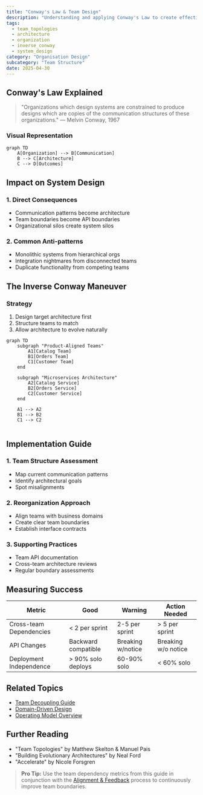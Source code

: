 ```yaml
---
title: "Conway's Law & Team Design"
description: "Understanding and applying Conway's Law to create effective team structures that promote good architecture and system design."
tags:
  - team_topologies
  - architecture
  - organization
  - inverse_conway
  - system_design
category: "Organisation Design"
subcategory: "Team Structure"
date: 2025-04-30
---
```


## Conway's Law Explained

> "Organizations which design systems are constrained to produce designs which are copies of the communication structures of these organizations."
> — Melvin Conway, 1967

### Visual Representation

```mermaid
graph TD
    A[Organization] --> B[Communication]
    B --> C[Architecture]
    C --> D[Outcomes]
```

## Impact on System Design

### 1. Direct Consequences
- Communication patterns become architecture
- Team boundaries become API boundaries
- Organizational silos create system silos

### 2. Common Anti-patterns
- Monolithic systems from hierarchical orgs
- Integration nightmares from disconnected teams
- Duplicate functionality from competing teams

## The Inverse Conway Maneuver

### Strategy
1. Design target architecture first
2. Structure teams to match
3. Allow architecture to evolve naturally

```mermaid
graph TD
    subgraph "Product-Aligned Teams"
        A1[Catalog Team]
        B1[Orders Team]
        C1[Customer Team]
    end
    
    subgraph "Microservices Architecture"
        A2[Catalog Service]
        B2[Orders Service]
        C2[Customer Service]
    end
    
    A1 --> A2
    B1 --> B2
    C1 --> C2
    
```

## Implementation Guide

### 1. Team Structure Assessment
- Map current communication patterns
- Identify architectural goals
- Spot misalignments

### 2. Reorganization Approach
- Align teams with business domains
- Create clear team boundaries
- Establish interface contracts

### 3. Supporting Practices
- Team API documentation
- Cross-team architecture reviews
- Regular boundary assessments

## Measuring Success

| Metric | Good | Warning | Action Needed |
|--------|------|---------|---------------|
| Cross-team Dependencies | < 2 per sprint | 2-5 per sprint | > 5 per sprint |
| API Changes | Backward compatible | Breaking w/notice | Breaking w/o notice |
| Deployment Independence | > 90% solo deploys | 60-90% solo | < 60% solo |

## Related Topics
- [Team Decoupling Guide](decoupling_teams)
- [Domain-Driven Design](organization-ddd)
- [Operating Model Overview](operating_alignment_model_wiki)

## Further Reading
- "Team Topologies" by Matthew Skelton & Manuel Pais
- "Building Evolutionary Architectures" by Neal Ford
- "Accelerate" by Nicole Forsgren

> **Pro Tip:** Use the team dependency metrics from this guide in conjunction with the [Alignment & Feedback](alignment-feedback) process to continuously improve team boundaries.
